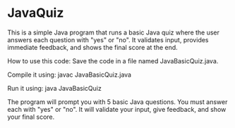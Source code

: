 # JavaQuiz
This is a simple Java program that runs a basic Java quiz where the user answers each question with "yes" or "no". It validates input, provides immediate feedback, and shows the final score at the end.


How to use this code:
Save the code in a file named JavaBasicQuiz.java.

Compile it using:
javac JavaBasicQuiz.java

Run it using:
java JavaBasicQuiz

The program will prompt you with 5 basic Java questions. You must answer each with "yes" or "no". It will validate your input, give feedback, and show your final score.
